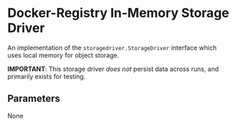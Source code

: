 Docker-Registry In-Memory Storage Driver
=========================================

An implementation of the `storagedriver.StorageDriver` interface which uses local memory for object storage.

**IMPORTANT**: This storage driver *does not* persist data across runs, and primarily exists for testing.

## Parameters

None
